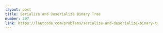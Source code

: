 ```yaml
---
layout: post
title: Serialize and Deserialize Binary Tree
number: 297
link: https://leetcode.com/problems/serialize-and-deserialize-binary-tree
---
```

